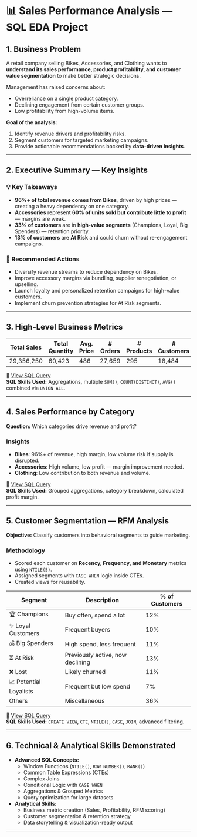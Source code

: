 # 📊 Sales Performance Analysis — SQL EDA Project

## 1. Business Problem
A retail company selling Bikes, Accessories, and Clothing wants to **understand its sales performance, product profitability, and customer value segmentation** to make better strategic decisions.

Management has raised concerns about:
- Overreliance on a single product category.
- Declining engagement from certain customer groups.
- Low profitability from high-volume items.

**Goal of the analysis:**
1. Identify revenue drivers and profitability risks.  
2. Segment customers for targeted marketing campaigns.  
3. Provide actionable recommendations backed by **data-driven insights**.

---

## 2. Executive Summary — Key Insights

### 💡 Key Takeaways
- **96%+ of total revenue comes from Bikes**, driven by high prices — creating a heavy dependency on one category.  
- **Accessories** represent **60% of units sold but contribute little to profit** — margins are weak.  
- **33% of customers** are in **high-value segments** (Champions, Loyal, Big Spenders) — retention priority.  
- **13% of customers** are **At Risk** and could churn without re-engagement campaigns.  

### 📌 Recommended Actions
- Diversify revenue streams to reduce dependency on Bikes.  
- Improve accessory margins via bundling, supplier renegotiation, or upselling.  
- Launch loyalty and personalized retention campaigns for high-value customers.  
- Implement churn prevention strategies for At Risk segments.

---

## 3. High-Level Business Metrics
| **Total Sales** | **Total Quantity** | **Avg. Price** | **# Orders** | **# Products** | **# Customers** |
|-----------------|--------------------|----------------|--------------|----------------|-----------------|
| 29,356,250      | 60,423             | 486            | 27,659       | 295            | 18,484          |

📂 [View SQL Query](scripts/1_Business_metrics)  
**SQL Skills Used:** Aggregations, multiple `SUM()`, `COUNT(DISTINCT)`, `AVG()` combined via `UNION ALL`.

---

## 4. Sales Performance by Category
**Question:** Which categories drive revenue and profit?

### Insights
- **Bikes**: 96%+ of revenue, high margin, low volume risk if supply is disrupted.  
- **Accessories**: High volume, low profit — margin improvement needed.  
- **Clothing**: Low contribution to both revenue and volume.

📂 [View SQL Query](scripts/scripts/2_categories_performance)  
**SQL Skills Used:** Grouped aggregations, category breakdown, calculated profit margin.

---

## 5. Customer Segmentation — RFM Analysis
**Objective:** Classify customers into behavioral segments to guide marketing.

### Methodology
- Scored each customer on **Recency, Frequency, and Monetary** metrics using `NTILE(5)`.
- Assigned segments with `CASE WHEN` logic inside CTEs.
- Created views for reusability.

| Segment | Description | % of Customers |
|---------|-------------|----------------|
| 🏆 Champions | Buy often, spend a lot | 12% |
| ✨ Loyal Customers | Frequent buyers | 10% |
| 💰 Big Spenders | High spend, less frequent | 11% |
| ⏳ At Risk | Previously active, now declining | 13% |
| ❌ Lost | Likely churned | 11% |
| 📈 Potential Loyalists | Frequent but low spend | 7% |
| Others | Miscellaneous | 36% |

📂 [View SQL Query](scripts/3_customers_segementation.sql)  
**SQL Skills Used:** `CREATE VIEW`, `CTE`, `NTILE()`, `CASE`, `JOIN`, advanced filtering.

---

## 6. Technical & Analytical Skills Demonstrated
- **Advanced SQL Concepts:**
  - Window Functions (`NTILE()`, `ROW_NUMBER()`, `RANK()`)
  - Common Table Expressions (CTEs)
  - Complex Joins
  - Conditional Logic with `CASE WHEN`
  - Aggregations & Grouped Metrics
  - Query optimization for large datasets
- **Analytical Skills:**
  - Business metric creation (Sales, Profitability, RFM scoring)
  - Customer segmentation & retention strategy
  - Data storytelling & visualization-ready output

---
